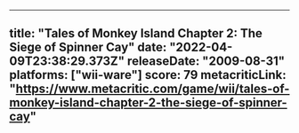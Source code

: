 
---
title: "Tales of Monkey Island Chapter 2: The Siege of Spinner Cay"
date: "2022-04-09T23:38:29.373Z"
releaseDate: "2009-08-31"
platforms: ["wii-ware"]
score: 79
metacriticLink: "https://www.metacritic.com/game/wii/tales-of-monkey-island-chapter-2-the-siege-of-spinner-cay"
---
